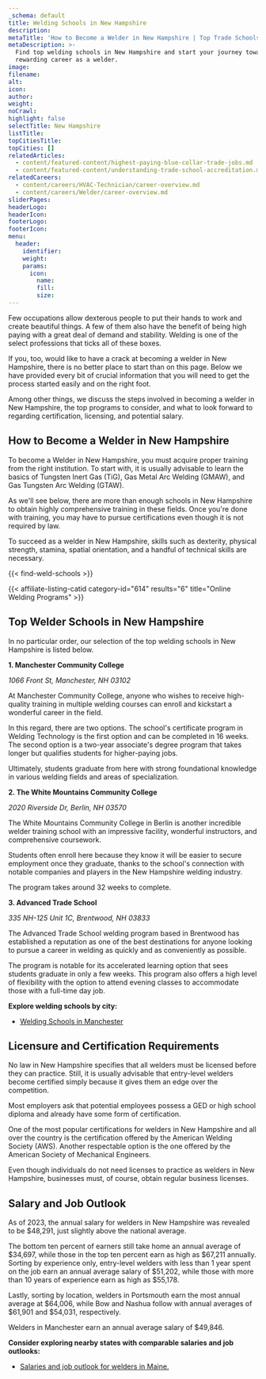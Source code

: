 ```yaml
---
_schema: default
title: Welding Schools in New Hampshire
description:
metaTitle: 'How to Become a Welder in New Hampshire | Top Trade Schools '
metaDescription: >-
  Find top welding schools in New Hampshire and start your journey towards a
  rewarding career as a welder.
image:
filename:
alt:
icon:
author:
weight:
noCrawl:
highlight: false
selectTitle: New Hampshire
listTitle:
topCitiesTitle:
topCities: []
relatedArticles:
  - content/featured-content/highest-paying-blue-collar-trade-jobs.md
  - content/featured-content/understanding-trade-school-accreditation.md
relatedCareers:
  - content/careers/HVAC-Technician/career-overview.md
  - content/careers/Welder/career-overview.md
sliderPages:
headerLogo:
headerIcon:
footerLogo:
footerIcon:
menu:
  header:
    identifier:
    weight:
    params:
      icon:
        name:
        fill:
        size:
---
```

Few occupations allow dexterous people to put their hands to work and create beautiful things. A few of them also have the benefit of being high paying with a great deal of demand and stability. Welding is one of the select professions that ticks all of these boxes.

If you, too, would like to have a crack at becoming a welder in New Hampshire, there is no better place to start than on this page. Below we have provided every bit of crucial information that you will need to get the process started easily and on the right foot.

Among other things, we discuss the steps involved in becoming a welder in New Hampshire, the top programs to consider, and what to look forward to regarding certification, licensing, and potential salary.

## **How to Become a Welder in New Hampshire**

To become a Welder in New Hampshire, you must acquire proper training from the right institution. To start with, it is usually advisable to learn the basics of Tungsten Inert Gas (TiG), Gas Metal Arc Welding (GMAW), and Gas Tungsten Arc Welding (GTAW).

As we'll see below, there are more than enough schools in New Hampshire to obtain highly comprehensive training in these fields. Once you're done with training, you may have to pursue certifications even though it is not required by law.

To succeed as a welder in New Hampshire, skills such as dexterity, physical strength, stamina, spatial orientation, and a handful of technical skills are necessary.

{{< find-weld-schools >}}

{{< affiliate-listing-catid category-id="614" results="6" title="Online Welding Programs" >}}

## **Top Welder Schools in New Hampshire**

In no particular order, our selection of the top welding schools in New Hampshire is listed below.

**1\. Manchester Community College**

*1066 Front St, Manchester, NH 03102*

At Manchester Community College, anyone who wishes to receive high-quality training in multiple welding courses can enroll and kickstart a wonderful career in the field.

In this regard, there are two options. The school's certificate program in Welding Technology is the first option and can be completed in 16 weeks. The second option is a two-year associate's degree program that takes longer but qualifies students for higher-paying jobs.

Ultimately, students graduate from here with strong foundational knowledge in various welding fields and areas of specialization.

**2\. The White Mountains Community College**

*2020 Riverside Dr, Berlin, NH 03570*

The White Mountains Community College in Berlin is another incredible welder training school with an impressive facility, wonderful instructors, and comprehensive coursework.

Students often enroll here because they know it will be easier to secure employment once they graduate, thanks to the school's connection with notable companies and players in the New Hampshire welding industry.

The program takes around 32 weeks to complete.

**3\. Advanced Trade School**

*335 NH-125 Unit 1C, Brentwood, NH 03833*

The Advanced Trade School welding program based in Brentwood has established a reputation as one of the best destinations for anyone looking to pursue a career in welding as quickly and as conveniently as possible.

The program is notable for its accelerated learning option that sees students graduate in only a few weeks. This program also offers a high level of flexibility with the option to attend evening classes to accommodate those with a full-time day job.

**Explore welding schools by city:**

* [Welding Schools in Manchester](https://toptradeschools.com/near-you/welder/new-hampshire/manchester/)

## **Licensure and Certification Requirements**

No law in New Hampshire specifies that all welders must be licensed before they can practice. Still, it is usually advisable that entry-level welders become certified simply because it gives them an edge over the competition.

Most employers ask that potential employees possess a GED or high school diploma and already have some form of certification.

One of the most popular certifications for welders in New Hampshire and all over the country is the certification offered by the American Welding Society (AWS). Another respectable option is the one offered by the American Society of Mechanical Engineers.

Even though individuals do not need licenses to practice as welders in New Hampshire, businesses must, of course, obtain regular business licenses.

## **Salary and Job Outlook**

As of 2023, the annual salary for welders in New Hampshire was revealed to be $48,291, just slightly above the national average.

The bottom ten percent of earners still take home an annual average of $34,697, while those in the top ten percent earn as high as $67,211 annually. Sorting by experience only, entry-level welders with less than 1 year spent on the job earn an annual average salary of $51,202, while those with more than 10 years of experience earn as high as $55,178.

Lastly, sorting by location, welders in Portsmouth earn the most annual average at $64,006, while Bow and Nashua follow with annual averages of $61,901 and $54,031, respectively.

Welders in Manchester earn an annual average salary of $49,846.

**Consider exploring nearby states with comparable salaries and job outlooks:**

* [Salaries and job outlook for welders in Maine.](https://toptradeschools.com/near-you/welder/maine/)